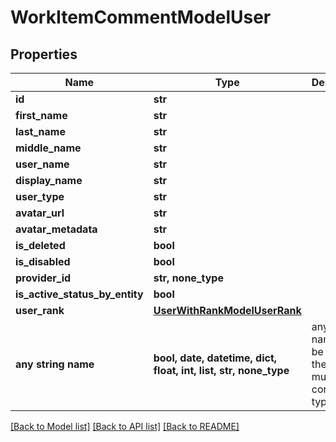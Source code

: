 # WorkItemCommentModelUser


## Properties
Name | Type | Description | Notes
------------ | ------------- | ------------- | -------------
**id** | **str** |  | [optional] 
**first_name** | **str** |  | [optional] 
**last_name** | **str** |  | [optional] 
**middle_name** | **str** |  | [optional] 
**user_name** | **str** |  | [optional] 
**display_name** | **str** |  | [optional] 
**user_type** | **str** |  | [optional] 
**avatar_url** | **str** |  | [optional] 
**avatar_metadata** | **str** |  | [optional] 
**is_deleted** | **bool** |  | [optional] 
**is_disabled** | **bool** |  | [optional] 
**provider_id** | **str, none_type** |  | [optional] 
**is_active_status_by_entity** | **bool** |  | [optional] 
**user_rank** | [**UserWithRankModelUserRank**](UserWithRankModelUserRank.md) |  | [optional] 
**any string name** | **bool, date, datetime, dict, float, int, list, str, none_type** | any string name can be used but the value must be the correct type | [optional]

[[Back to Model list]](../README.md#documentation-for-models) [[Back to API list]](../README.md#documentation-for-api-endpoints) [[Back to README]](../README.md)


